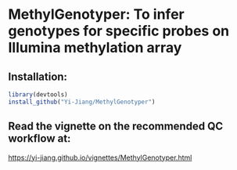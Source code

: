 # MethylGenotyper: To infer genotypes for specific probes on Illumina methylation array

## Installation:
```R
library(devtools)
install_github("Yi-Jiang/MethylGenotyper")
```

## Read the vignette on the recommended QC workflow at:
https://yi-jiang.github.io/vignettes/MethylGenotyper.html
